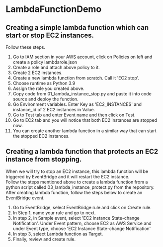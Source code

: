 # LambdaFunctionDemo
## Creating a simple lambda function which can start or stop EC2 instances.  
Follow these steps.  
 1. Go to IAM section in your AWS account, click on Policies on left and create a policy lambdarole.json  
 2. Create a role and attach above policy to it.
 3. Create 2 EC2 instances.
 4. Create a new lambda function from scratch. Call it 'EC2 stop'. 
 5. Choose runtime as Python 3.9  
 6. Assign the role you created above.  
 7. Copy code from 01_lambda_instance_stop.py and paste it into code source and deploy the function.
 8. Go Environment variables. Enter Key as 'EC2_INSTANCES' and instance_id of 2 EC2 instances in Value.
 9. Go to Test tab and enter Event name and then click on Test.
 10. Go to EC2 tab and you will notice that both EC2 instances are stopped now.
 11. You can create another lambda function in a similar way that can start the stopped EC2 instances.

## Creating a lambda function that protects an EC2 instance from stopping.  
When we will try to stop an EC2 instance, this lambda function will be triggered by EventBridge and it will restart the EC2 instance.  
Follow the steps mentioned above to create a lambda function from a python script called 03_lambda_instance_protect.py from the repository.
After creating lambda function, follow the steps below to create an EventBridge event.  
1. Go to EventBridge, select EventBridge rule and click on Create rule.  
2. In Step 1, name your rule and go to next.  
3. In step 2, in Sample event, select 'EC2 instance State-change Notification'. Under Event pattern, choose EC2 as AWS Service and under Event type, choose 'EC2 Instance State-change Notification'  
4. In step 3, select Lambda function as Target.  
5. Finally, review and create rule.  

